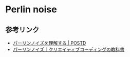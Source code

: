 # Perlin noise

## 参考リンク
- [パーリンノイズを理解する | POSTD](https://postd.cc/understanding-perlin-noise/)
- [パーリンノイズ｜クリエイティブコーディングの教科書](https://zenn.dev/baroqueengine/books/a19140f2d9fc1a/viewer/95c334)
